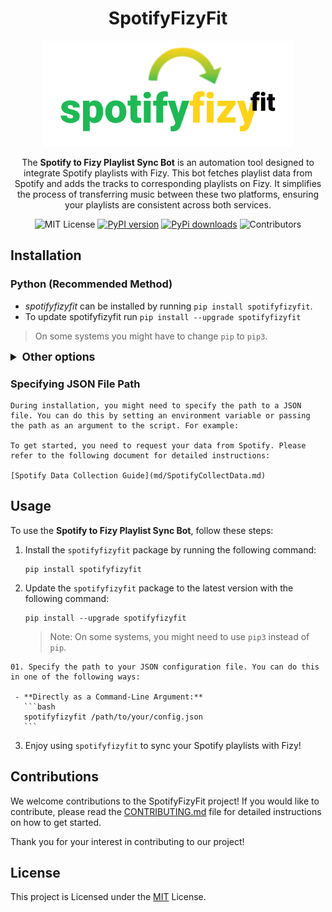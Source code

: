 <div align="center">
  
# SpotifyFizyFit
<img src="assets/img/spotifyfizyfit.png" >

The **Spotify to Fizy Playlist Sync Bot** is an automation tool designed to integrate Spotify playlists with Fizy. This bot fetches playlist data from Spotify and adds the tracks to corresponding playlists on Fizy. It simplifies the process of transferring music between these two platforms, ensuring your playlists are consistent across both services.


![MIT License](https://img.shields.io/github/license/fleizean/spotifyfizyfit)
[![PyPI version](https://img.shields.io/pypi/pyversions/spotifyfizyfit)](https://pypi.org/project/spotifyfizyfit/1.0.0/)
[![PyPi downloads](https://img.shields.io/pypi/dw/spotifyfizyfit?label=downloads@pypi)](https://pypi.org/project/spotifyfizyfit/)
![Contributors](https://img.shields.io/github/contributors/fleizean/spotifyfizyfit?style=flat-square)

</div>

## Installation

### Python (Recommended Method)
  - _spotifyfizyfit_ can be installed by running `pip install spotifyfizyfit`.
  - To update spotifyfizyfit run `pip install --upgrade spotifyfizyfit`

  > On some systems you might have to change `pip` to `pip3`.

  <details>
    <summary style="font-size:1.25em"><strong>Other options</strong></summary>
    - On Termux
        - `sh -c "$(curl https://raw.githubusercontent.com/fleizean/spotifyfizyfit/main/install.sh)"`      
    - Build from source
        ```bash
	    git clone https://github.com/flizean/spotifyfizyfit && cd spotifyfizyfit
        sh install.sh	    
	    ```
        Right now, enjoy it with `spotifyfizyfit`. 
  </details>

  ### Specifying JSON File Path
    During installation, you might need to specify the path to a JSON file. You can do this by setting an environment variable or passing the path as an argument to the script. For example:
  
    To get started, you need to request your data from Spotify. Please refer to the following document for detailed instructions:

    [Spotify Data Collection Guide](md/SpotifyCollectData.md)
    
## Usage

  To use the **Spotify to Fizy Playlist Sync Bot**, follow these steps:

  1. Install the `spotifyfizyfit` package by running the following command:
     ```
     pip install spotifyfizyfit
     ```

  2. Update the `spotifyfizyfit` package to the latest version with the following command:
     ```
     pip install --upgrade spotifyfizyfit
     ```

     > Note: On some systems, you might need to use `pip3` instead of `pip`.

    01. Specify the path to your JSON configuration file. You can do this in one of the following ways:
  
     - **Directly as a Command-Line Argument:**
       ```bash
       spotifyfizyfit /path/to/your/config.json
       ```

  3. Enjoy using `spotifyfizyfit` to sync your Spotify playlists with Fizy!

## Contributions

We welcome contributions to the SpotifyFizyFit project! If you would like to contribute, please read the [CONTRIBUTING.md](md/CONTRIBUTING.md) file for detailed instructions on how to get started.

Thank you for your interest in contributing to our project!

## License

This project is Licensed under the [MIT](/LICENSE) License.